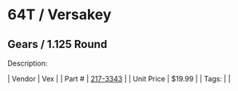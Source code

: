 # 64T / Versakey
## Gears / 1.125 Round
Description: 	 

| Vendor | Vex | 
| Part # | [217-3343](http://www.vexrobotics.com/vexpro/motion/vexpro-gears/bearing-bore-gears.html) | 
| Unit Price | $19.99 | 
| Tags: |  | 
